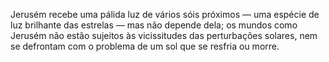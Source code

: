 ﻿Jerusém recebe uma pálida luz de vários sóis próximos — uma espécie de luz brilhante das estrelas — mas não depende dela; os mundos como Jerusém não estão sujeitos às vicissitudes das perturbações solares, nem se defrontam com o problema de um sol que se resfria ou morre.